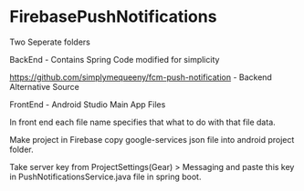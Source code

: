 # FirebasePushNotifications

Two Seperate folders 

  BackEnd - Contains Spring Code modified for simplicity 
  
  https://github.com/simplymequeeny/fcm-push-notification - Backend Alternative Source 
  
  FrontEnd - Android Studio Main App Files
  
  In front end each file name specifies that what to do with that file data.


  Make project in Firebase copy google-services json file into android project folder.
  
  Take server key from ProjectSettings(Gear) > Messaging and paste this key in PushNotificationsService.java file in spring boot.
